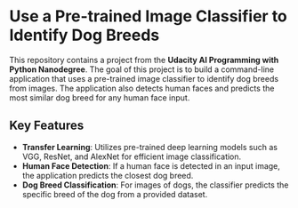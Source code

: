 # Use a Pre-trained Image Classifier to Identify Dog Breeds

This repository contains a project from the **Udacity AI Programming with Python Nanodegree**. The goal of this project is to build a command-line application that uses a pre-trained image classifier to identify dog breeds from images. The application also detects human faces and predicts the most similar dog breed for any human face input.

## Key Features

- **Transfer Learning**: Utilizes pre-trained deep learning models such as VGG, ResNet, and AlexNet for efficient image classification.
- **Human Face Detection**: If a human face is detected in an input image, the application predicts the closest dog breed.
- **Dog Breed Classification**: For images of dogs, the classifier predicts the specific breed of the dog from a provided dataset.
